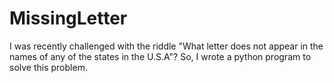 # MissingLetter
I was recently challenged with the riddle "What letter does not appear in the names of any of the states in the U.S.A"? So, I wrote a python program to solve this problem.
